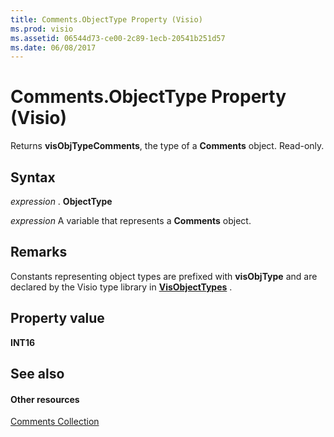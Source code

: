 ```yaml
---
title: Comments.ObjectType Property (Visio)
ms.prod: visio
ms.assetid: 06544d73-ce00-2c89-1ecb-20541b251d57
ms.date: 06/08/2017
---
```



# Comments.ObjectType Property (Visio)

Returns **visObjTypeComments**, the type of a **Comments** object. Read-only.


## Syntax

 _expression_ . **ObjectType**

 _expression_ A variable that represents a **Comments** object.


## Remarks

Constants representing object types are prefixed with **visObjType** and are declared by the Visio type library in **[VisObjectTypes](visobjecttypes-enumeration-visio.md)** .


## Property value

 **INT16**


## See also


#### Other resources


[Comments Collection](comments-object-visio.md)

